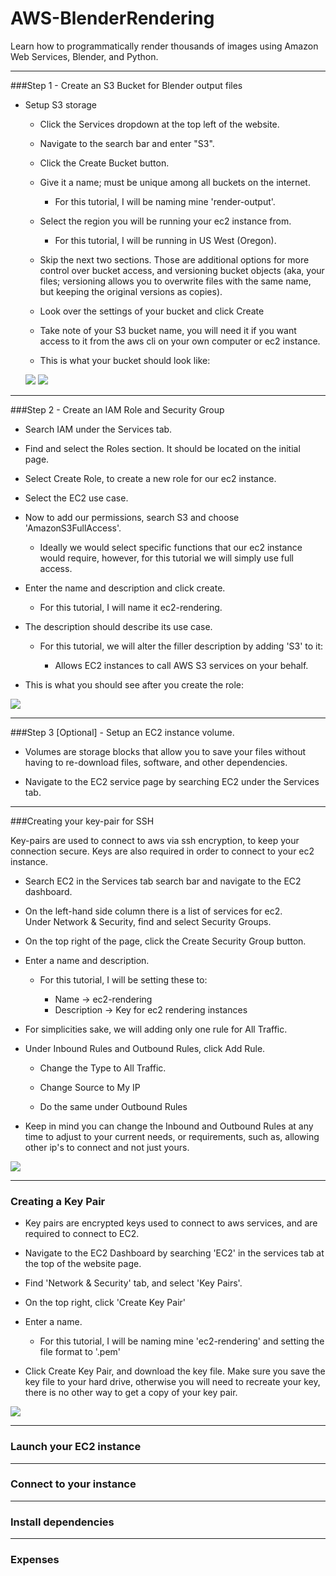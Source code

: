 # AWS-BlenderRendering

Learn how to programmatically render thousands of images using 
Amazon Web Services, Blender, and Python.

---

###Step 1 - Create an S3 Bucket for Blender output files

- Setup S3 storage
    
    - Click the Services dropdown at the top left of the website.
    
    - Navigate to the search bar and enter "S3".
    
    - Click the Create Bucket button.
    
    - Give it a name; must be unique among all buckets on the internet.
        
        - For this tutorial, I will be naming mine 'render-output'.
    
    - Select the region you will be running your ec2 instance from.
        
        - For this tutorial, I will be running in US West (Oregon).
    
    - Skip the next two sections. 
        Those are additional options for more control over bucket access, and
        versioning bucket objects (aka, your files; versioning allows you to overwrite files 
        with the same name, but keeping the original versions as copies).
    
    - Look over the settings of your bucket and click Create
    
    - Take note of your S3 bucket name, you will need it if you want access to it from the aws cli on 
    your own computer or ec2 instance.
    
    - This is what your bucket should look like:
    
    ![](./source-md/S3-7-bucketList.png)
    ![](./source-md/S3-8-insideBucket.png)
    
---

###Step 2 - Create an IAM Role and Security Group

  - Search IAM under the Services tab.
  
  - Find and select the Roles section. It should be located on the initial page.
  
  - Select Create Role, to create a new role for our ec2 instance.
  
  - Select the EC2 use case.
  
  - Now to add our permissions, search S3 and choose 'AmazonS3FullAccess'.
    
    - Ideally we would select specific functions that our ec2 instance would require, however, 
    for this tutorial we will simply use full access.
  
  - Enter the name and description and click create.
    
    - For this tutorial, I will name it ec2-rendering.
  
  - The description should describe its use case.
    
    - For this tutorial, we will alter the filler description by adding 'S3' to it:
    
      - Allows EC2 instances to call AWS S3 services on your behalf.
  
  - This is what you should see after you create the role:
  
  ![](./source-md/IAM-6-RoleCreated.png)

---

###Step 3 [Optional] - Setup an EC2 instance volume.

- Volumes are storage blocks that allow you to save your files without having to re-download files, 
software, and other dependencies.

- Navigate to the EC2 service page by searching EC2 under the Services tab.

---

###Creating your key-pair for SSH

Key-pairs are used to connect to aws via ssh encryption, to keep your connection secure. Keys are also required in order to connect to your ec2 instance.

- Search EC2 in the Services tab search bar and navigate to the EC2 dashboard.

- On the left-hand side column there is a list of services for ec2. \
Under Network & Security, find and select Security Groups.

- On the top right of the page, click the Create Security Group button.

- Enter a name and description.
  
  - For this tutorial, I will be setting these to:
  
    - Name -> ec2-rendering
    - Description -> Key for ec2 rendering instances

- For simplicities sake, we will adding only one rule for All Traffic.

- Under Inbound Rules and Outbound Rules, click Add Rule.

  - Change the Type to All Traffic.

  - Change Source to My IP

  - Do the same under Outbound Rules
  
- Keep in mind you can change the Inbound and Outbound Rules at any time to adjust to your current needs, or 
requirements, such as, allowing other ip's to connect and not just yours.

![](./source-md/SG-1-Created.png)

---

### Creating a Key Pair

- Key pairs are encrypted keys used to connect to aws services, and are required to connect to EC2.

- Navigate to the EC2 Dashboard by searching 'EC2' in the services tab at the top of the website page.

- Find 'Network & Security' tab, and select 'Key Pairs'.

- On the top right, click 'Create Key Pair'

- Enter a name.
  
  - For this tutorial, I will be naming mine 'ec2-rendering'
  and setting the file format to '.pem'

- Click Create Key Pair, and download the key file. Make sure you save the key file to your hard drive, otherwise 
you will need to recreate your key, there is no other way to get a copy of your key pair.

![](./source-md/KP-1-KeypairCreated.png)

---

### Launch your EC2 instance

---

### Connect to your instance

---

### Install dependencies

---

### Expenses

